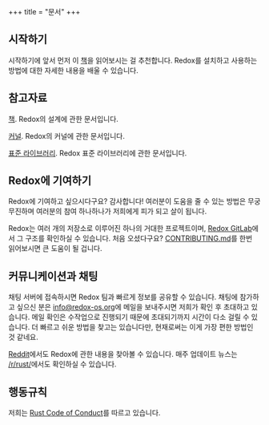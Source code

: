 +++
title = "문서"
+++

## 시작하기

시작하기에 앞서 먼저 이 [책](https://doc.redox-os.org/book/)을 읽어보시는 걸 추천합니다.
Redox를 설치하고 사용하는 방법에 대한 자세한 내용을 배울 수 있습니다.

## 참고자료

[책](https://doc.redox-os.org/book/). Redox의 설계에 관한 문서입니다.

[커널](https://doc.redox-os.org/kernel/kernel/). Redox의 커널에 관한 문서입니다.

[표준 라이브러리](https://doc.redox-os.org/std/std/). Redox 표준 라이브러리에 관한 문서입니다.

## Redox에 기여하기

Redox에 기여하고 싶으시다구요? 감사합니다!
여러분이 도움을 줄 수 있는 방법은 무궁무진하며 여러분의 참여 하나하나가 저희에게 피가 되고 살이 됩니다.

Redox는 여러 개의 저장소로 이루어진 하나의 거대한 프로젝트이며,
[Redox GitLab](https://gitlab.redox-os.org/redox-os)에서 그 구조를 확인하실 수 있습니다.
처음 오셨다구요? [CONTRIBUTING.md](https://gitlab.redox-os.org/redox-os/redox/blob/master/CONTRIBUTING.md)를
한번 읽어보시면 큰 도움이 될 겁니다.

## 커뮤니케이션과 채팅

채팅 서버에 접속하시면 Redox 팀과 빠르게 정보를 공유할 수 있습니다. 채팅에 참가하고 싶으신 분은
[info@redox-os.org](mailto:info@redox-os.org)에 메일을 보내주시면 저희가 확인 후 초대하고 있습니다.
메일 확인은 수작업으로 진행되기 때문에 초대되기까지 시간이 다소 걸릴 수 있습니다.
더 빠르고 쉬운 방법을 찾고는 있습니다만, 현재로써는 이게 가장 편한 방법인 것 같네요.

[Reddit](https://www.reddit.com/r/redox)에서도 Redox에 관한 내용을 찾아볼 수 있습니다.
매주 업데이트 뉴스는 [/r/rust/](https://www.reddit.com/r/rust)에서도 확인하실 수 있습니다.

## 행동규칙

저희는 [Rust Code of Conduct](https://www.rust-lang.org/ko-KR/conduct.html)를 따르고 있습니다.
